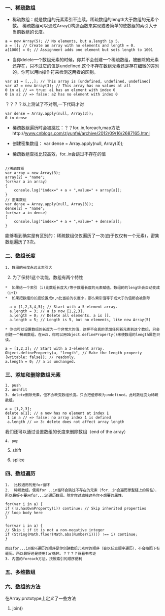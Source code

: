### 一、稀疏数组
* 稀疏数组：就是数组的元素索引不连续。稀疏数组的length大于数组的元素个数。 稀疏数组可以通过Array()构造函数来实现或者简单的使数组的索引大于当前数组的长度。

```
a = new Array(5); // No elements, but a.length is 5. 
a = []; // Create an array with no elements and length = 0.
a[1000] = 0; // Assignment adds one element but sets length to 1001
```
* 当你delete一个数组元素的时候，你并不会创建一个稀疏数组，被删除的元素还存在，只不过它的值是undefined.这个不存在数组元素还是存在细微的差别的。你可以用in操作符来检测这两者的区别。
```
var a1 = [,,,]; // This array is [undefined, undefined, undefined] 
var a2 = new Array(3); // This array has no values at all 
0 in a1 // => true: a1 has an element with index 0 
0 in a2 // => false: a2 has no element with index 0
```
？？？？以上测试了不对啊,一下代码才对

```
var dense = Array.apply(null, Array(3));
0 in dense
```
* 稀疏数组遍历时会被跳过：？？for..in,foreach,map方法http://www.cnblogs.com/ziyunfei/archive/2012/09/16/2687165.html

* 创建密集数组： var dense = Array.apply(null, Array(3));

* 稀疏数组查找比较高效，for..in会跳过不存在的值
```

//稀疏数组
var array = new Array(3);
array[2] = "name";
for(var a in array)
{
    console.log("index=" + a + ",value=" + array[a]);
}
// 密集数组
var dense = Array.apply(null, Array(3));
dense[2] = "name";
for(var a in dense)
{
    console.log("index=" + a + ",value=" + dense[a]);
}
```

能够看到确实是有区别的：稀疏数组仅仅遍历了一次(由于仅仅有一个元素)，密集数组遍历了3次。
### 二、数组长度
	1. 数组的长度永远比索引大
  2. 为了保持1这个功能，数组有两个特性
  
	*  如果给一个索引（i)比数组长度大/等于数组长度的元素赋值，数组的的length会自动变成（i+1）
	*  如果把数组的长度设置成n,n比当前的长度小，那么索引值等于或大于的值都会被删除
  
```
  a = [1,2,3,4,5]; // Start with a 5-element array. 
  a.length = 3; // a is now [1,2,3].
  a.length = 0; // Delete all elements. a is [].
  a.length = 5; // Length is 5, but no elements, like new Array(5)
  ```
 
	* 你也可以设置数组的长度为一个非常大的值，这样不会真的添加任何新元素到这个数组，只会创建一个稀疏数组。在es5，你可以用Object.defineProperty()来使数组的length属性只读。

```
a = [1,2,3]; // Start with a 3-element array. 
Object.defineProperty(a, "length", // Make the length property 
{writable: false}); // readonly. 
a.length = 0; // a is unchanged.
```

### 三、添加和删除数组元素
	1. push
	2. unshfit
	3. delete删除元素，但不会改变数组长度。只会把值修改为undefined。此时数组变为稀疏数组。
  
```
a = [1,2,3]; 
delete a[1]; // a now has no element at index 1
 1 in a // => false: no array index 1 is defined
 a.length // => 3: delete does not affect array length
 ```
 
我们还可以通过设置数组的长度来删除数组（end of the array）

	4. pop
 
  5. shift

 6. splice


### 四、数组遍历
	1.  比较通用的是for循环
	2.  稀疏数组，使用for ..in循环会跳过不存在的元素（for..in会遍历原型链上的属性），所以最好不要用for...in遍历数组。除非你过滤掉这些你不想要的属性。
```
for(var i in a) { 
if (!a.hasOwnProperty(i)) continue; // Skip inherited properties 
// loop body here 
} 

for(var i in a) { 
// Skip i if it is not a non-negative integer 
if (String(Math.floor(Math.abs(Number(i)))) !== i) continue; 
}
```

	而且for...in循环遍历的顺序是你创建数组元素时的顺序（会以任意顺序遍历），不会按照下标遍历。所以最好还是使用for循环。？？？？待看书考证
	3. 内置的foreach方法，按照索引的顺序便利


### 五、多维数组
### 六、数组的方法
在Array.prototype上定义了一些方法
1. join()
